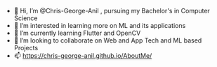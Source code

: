 - 👋 Hi, I’m @Chris-George-Anil , pursuing my Bachelor's in Computer Science
- 👀 I’m interested in learning more on ML and its applications
- 🌱 I’m currently learning Flutter and OpenCV
- 💞️ I’m looking to collaborate on Web and App Tech and ML based Projects
- 📫 https://chris-george-anil.github.io/AboutMe/ 

<!---
Chris-george-anil/Chris-george-anil is a ✨ special ✨ repository because its `README.md` (this file) appears on your GitHub profile.
You can click the Preview link to take a look at your changes.
--->
